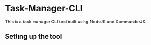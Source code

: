 # Task-Manager-CLI
This is a task manager CLI tool built using NodeJS and CommanderJS.

## Setting up the tool
